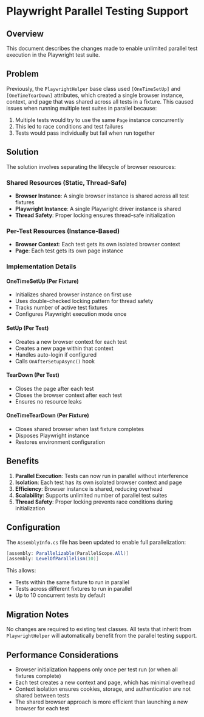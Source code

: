# Playwright Parallel Testing Support

## Overview
This document describes the changes made to enable unlimited parallel test execution in the Playwright test suite.

## Problem
Previously, the `PlaywrightHelper` base class used `[OneTimeSetUp]` and `[OneTimeTearDown]` attributes, which created a single browser instance, context, and page that was shared across all tests in a fixture. This caused issues when running multiple test suites in parallel because:

1. Multiple tests would try to use the same `Page` instance concurrently
2. This led to race conditions and test failures
3. Tests would pass individually but fail when run together

## Solution
The solution involves separating the lifecycle of browser resources:

### Shared Resources (Static, Thread-Safe)
- **Browser Instance**: A single browser instance is shared across all test fixtures
- **Playwright Instance**: A single Playwright driver instance is shared
- **Thread Safety**: Proper locking ensures thread-safe initialization

### Per-Test Resources (Instance-Based)
- **Browser Context**: Each test gets its own isolated browser context
- **Page**: Each test gets its own page instance

### Implementation Details

#### OneTimeSetUp (Per Fixture)
- Initializes shared browser instance on first use
- Uses double-checked locking pattern for thread safety
- Tracks number of active test fixtures
- Configures Playwright execution mode once

#### SetUp (Per Test)
- Creates a new browser context for each test
- Creates a new page within that context
- Handles auto-login if configured
- Calls `OnAfterSetupAsync()` hook

#### TearDown (Per Test)
- Closes the page after each test
- Closes the browser context after each test
- Ensures no resource leaks

#### OneTimeTearDown (Per Fixture)
- Closes shared browser when last fixture completes
- Disposes Playwright instance
- Restores environment configuration

## Benefits

1. **Parallel Execution**: Tests can now run in parallel without interference
2. **Isolation**: Each test has its own isolated browser context and page
3. **Efficiency**: Browser instance is shared, reducing overhead
4. **Scalability**: Supports unlimited number of parallel test suites
5. **Thread Safety**: Proper locking prevents race conditions during initialization

## Configuration

The `AssemblyInfo.cs` file has been updated to enable full parallelization:

```csharp
[assembly: Parallelizable(ParallelScope.All)]
[assembly: LevelOfParallelism(10)]
```

This allows:
- Tests within the same fixture to run in parallel
- Tests across different fixtures to run in parallel
- Up to 10 concurrent tests by default

## Migration Notes

No changes are required to existing test classes. All tests that inherit from `PlaywrightHelper` will automatically benefit from the parallel testing support.

## Performance Considerations

- Browser initialization happens only once per test run (or when all fixtures complete)
- Each test creates a new context and page, which has minimal overhead
- Context isolation ensures cookies, storage, and authentication are not shared between tests
- The shared browser approach is more efficient than launching a new browser for each test

